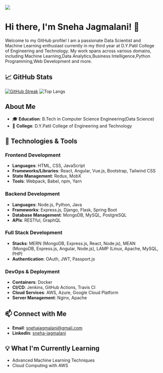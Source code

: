 ![](https://komarev.com/ghpvc/?username=Snehajagmalani)
# Hi there, I'm Sneha Jagmalani! 👋


Welcome to my GitHub profile! I am a passionate Data Scientist and Machine Learning enthusiast currently in my third year at D.Y.Patil College of Engineering and Technology. My work spans across various domains, including Machine Learning,Data Analytics,Business Intelligence,Python Programming,Web Development and more.

## 📈 GitHub Stats

[![GitHub Streak](https://streak-stats.demolab.com?user=Snehajagmalani&theme=dark&mode=weekly&card_height=100)](https://git.io/streak-stats) ![Top Langs](https://github-readme-stats.vercel.app/api/top-langs/?username=Snehajagmalani&layout=compact&theme=radical) 

## About Me

- 🎓 **Education**: B.Tech in Computer Science Engineering(Data Science)
- 🏫 **College**: D.Y.Patil College of Engineering and Technology

## 🔧 Technologies & Tools

### Frontend Development
- **Languages**: HTML, CSS, JavaScript
- **Frameworks/Libraries**: React, Angular, Vue.js, Bootstrap, Tailwind CSS
- **State Management**: Redux, MobX
- **Tools**: Webpack, Babel, npm, Yarn

### Backend Development
- **Languages**: Node.js, Python, Java
- **Frameworks**: Express.js, Django, Flask, Spring Boot
- **Database Management**: MongoDB, MySQL, PostgreSQL
- **APIs**: RESTful, GraphQL

### Full Stack Development
- **Stacks**: MERN (MongoDB, Express.js, React, Node.js), MEAN (MongoDB, Express.js, Angular, Node.js), LAMP (Linux, Apache, MySQL, PHP)
- **Authentication**: OAuth, JWT, Passport.js

### DevOps & Deployment
- **Containers**: Docker
- **CI/CD**: Jenkins, GitHub Actions, Travis CI
- **Cloud Services**: AWS, Azure, Google Cloud Platform
- **Server Management**: Nginx, Apache


## 📫 Connect with Me

- **Email**: [snehajagmalani@gmail.com](mailto:snehajagmalani@gmail.com)
- **LinkedIn**: [sneha-jagmalani](https://www.linkedin.com/in/sneha-jagmalani-a26793222/)

## 💡 What I'm Currently Learning

- Advanced Machine Learning Techniques
- Cloud Computing with AWS




